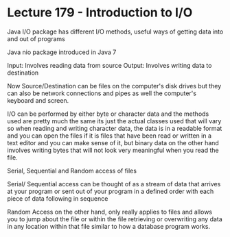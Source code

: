 # Lecture 179 - Introduction to I/O

Java I/O package has different I/O methods, useful ways of getting data into and out of programs

Java nio package introduced in Java 7

Input: Involves reading data from source 
Output: Involves writing data to destination

Now Source/Destination can be files on the computer's disk drives but they can also be network connections and pipes 
as well the computer's keyboard and screen.

I/O can be performed by either byte or character data and the methods used are 
pretty much the same its just the actual classes used that will vary so when reading and
writing character data, the data is in a readable format and you can open the files if it is files that have been 
read or written in a text editor and you can make sense of it, but binary data on the other hand involves writing 
bytes that will not look very meaningful when you read the file.

Serial, Sequential and Random access of files

Serial/ Sequential access can be thought of as a stream of data that arrives 
at your program or sent out of your program in a defined order with each piece of data 
following in sequence 

Random Access on the other hand, only really applies to files and allows you 
to jump about the file or within the file retrieving or overwriting any data in any location 
within that file similar to how a database program works. 